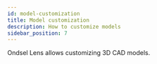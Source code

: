 ```yaml
---
id: model-customization
title: Model customization
description: How to customize models
sidebar_position: 7
---
```


Ondsel Lens allows customizing 3D CAD models.